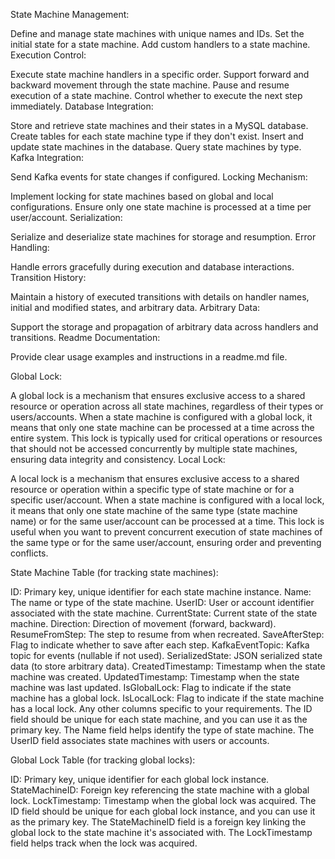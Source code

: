 State Machine Management:

Define and manage state machines with unique names and IDs.
Set the initial state for a state machine.
Add custom handlers to a state machine.
Execution Control:

Execute state machine handlers in a specific order.
Support forward and backward movement through the state machine.
Pause and resume execution of a state machine.
Control whether to execute the next step immediately.
Database Integration:

Store and retrieve state machines and their states in a MySQL database.
Create tables for each state machine type if they don't exist.
Insert and update state machines in the database.
Query state machines by type.
Kafka Integration:

Send Kafka events for state changes if configured.
Locking Mechanism:

Implement locking for state machines based on global and local configurations.
Ensure only one state machine is processed at a time per user/account.
Serialization:

Serialize and deserialize state machines for storage and resumption.
Error Handling:

Handle errors gracefully during execution and database interactions.
Transition History:

Maintain a history of executed transitions with details on handler names, initial and modified states, and arbitrary data.
Arbitrary Data:

Support the storage and propagation of arbitrary data across handlers and transitions.
Readme Documentation:

Provide clear usage examples and instructions in a readme.md file.



Global Lock:

A global lock is a mechanism that ensures exclusive access to a shared resource or operation across all state machines, regardless of their types or users/accounts.
When a state machine is configured with a global lock, it means that only one state machine can be processed at a time across the entire system.
This lock is typically used for critical operations or resources that should not be accessed concurrently by multiple state machines, ensuring data integrity and consistency.
Local Lock:

A local lock is a mechanism that ensures exclusive access to a shared resource or operation within a specific type of state machine or for a specific user/account.
When a state machine is configured with a local lock, it means that only one state machine of the same type (state machine name) or for the same user/account can be processed at a time.
This lock is useful when you want to prevent concurrent execution of state machines of the same type or for the same user/account, ensuring order and preventing conflicts.



State Machine Table (for tracking state machines):

ID: Primary key, unique identifier for each state machine instance.
Name: The name or type of the state machine.
UserID: User or account identifier associated with the state machine.
CurrentState: Current state of the state machine.
Direction: Direction of movement (forward, backward).
ResumeFromStep: The step to resume from when recreated.
SaveAfterStep: Flag to indicate whether to save after each step.
KafkaEventTopic: Kafka topic for events (nullable if not used).
SerializedState: JSON serialized state data (to store arbitrary data).
CreatedTimestamp: Timestamp when the state machine was created.
UpdatedTimestamp: Timestamp when the state machine was last updated.
IsGlobalLock: Flag to indicate if the state machine has a global lock.
IsLocalLock: Flag to indicate if the state machine has a local lock.
Any other columns specific to your requirements.
The ID field should be unique for each state machine, and you can use it as the primary key. The Name field helps identify the type of state machine. The UserID field associates state machines with users or accounts.

Global Lock Table (for tracking global locks):

ID: Primary key, unique identifier for each global lock instance.
StateMachineID: Foreign key referencing the state machine with a global lock.
LockTimestamp: Timestamp when the global lock was acquired.
The ID field should be unique for each global lock instance, and you can use it as the primary key. The StateMachineID field is a foreign key linking the global lock to the state machine it's associated with. The LockTimestamp field helps track when the lock was acquired.